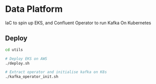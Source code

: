 # Data Platform

IaC to spin up EKS, and Confluent Operator to run Kafka On Kubernetes

## Deploy

```bash
cd utils

# Deploy EKS on AWS 
./deploy.sh

# Extract operator and initialise kafka on K8s
./kafka_operator_init.sh
```